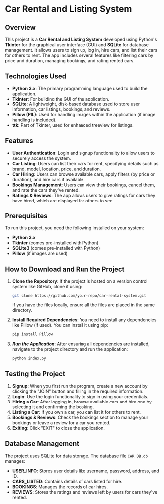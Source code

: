 # Car Rental and Listing System

## Overview
This project is a **Car Rental and Listing System** developed using Python's **Tkinter** for the graphical user interface (GUI) and **SQLite** for database management. It allows users to sign up, log in, hire cars, and list their cars for others to rent. The app includes several features like filtering cars by price and duration, managing bookings, and rating rented cars.

## Technologies Used
- **Python 3.x**: The primary programming language used to build the application.
- **Tkinter**: For building the GUI of the application.
- **SQLite**: A lightweight, disk-based database used to store user information, car listings, bookings, and reviews.
- **Pillow (PIL)**: Used for handling images within the application (if image handling is included).
- **ttk**: Part of Tkinter, used for enhanced treeview for listings.

## Features
- **User Authentication**: Login and signup functionality to allow users to securely access the system.
- **Car Listing**: Users can list their cars for rent, specifying details such as brand, model, location, price, and duration.
- **Car Hiring**: Users can browse available cars, apply filters (by price or duration), and hire cars if available.
- **Bookings Management**: Users can view their bookings, cancel them, and rate the cars they've rented.
- **Ratings & Reviews**: The app allows users to give ratings for cars they have hired, which are displayed for others to see.

## Prerequisites
To run this project, you need the following installed on your system:
- **Python 3.x**
- **Tkinter** (comes pre-installed with Python)
- **SQLite3** (comes pre-installed with Python)
- **Pillow** (if images are used)

## How to Download and Run the Project

1. **Clone the Repository**:
   If the project is hosted on a version control system like GitHub, clone it using:
   ```bash
   git clone https://github.com/your-repo/car-rental-system.git
   ```
   If you have the files locally, ensure all the files are placed in the same directory.
   
3. **Install Required Dependencies**:
   You need to install any dependencies like Pillow (if used). You can install it using pip:
   ```bash
   pip install Pillow
4. ***Run the Application***:
   After ensuring all dependencies are installed, navigate to the project directory and run the application:
   ```bash
   python index.py

## Testing the Project

1. **Signup**: When you first run the program, create a new account by clicking the "JOIN" button and filling in the required information.
2. **Login**: Use the login functionality to sign in using your credentials.
3. **Hiring a Car**: After logging in, browse available cars and hire one by selecting it and confirming the booking.
4. **Listing a Car**: If you own a car, you can list it for others to rent.
5. **Bookings & Reviews**: Check the bookings section to manage your bookings or leave a review for a car you rented.
6. **Exiting**: Click "EXIT" to close the application.

## Database Management

The project uses SQLite for data storage. The database file `CAR DB.db` manages:
- **USER_INFO**: Stores user details like username, password, address, and ID.
- **CARS_LISTED**: Contains details of cars listed for hire.
- **BOOKINGS**: Manages the records of car hires.
- **REVIEWS**: Stores the ratings and reviews left by users for cars they've rented.

  
   
